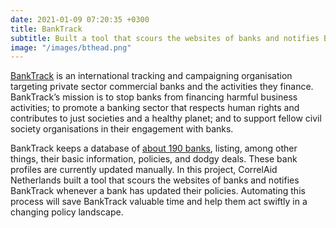 ```yaml
---
date: 2021-01-09 07:20:35 +0300
title: BankTrack
subtitle: Built a tool that scours the websites of banks and notifies BankTrack whenever a bank has updated their policies.
image: "/images/bthead.png"
---
```


<a href="https://www.banktrack.org/">BankTrack</a> is an international tracking and campaigning organisation targeting private sector commercial banks and the activities they finance. BankTrack’s mission is to stop banks from financing harmful business activities; to promote a banking sector that respects human rights and contributes to just societies and a healthy planet; and to support fellow civil society organisations in their engagement with banks. 

BankTrack keeps a database of [about 190 banks](https://www.banktrack.org/search#category=banks), listing, among other things, their basic information, policies, and dodgy deals. These bank profiles are currently updated manually. In this project, CorrelAid Netherlands built a tool that scours the websites of banks and notifies BankTrack whenever a bank has updated their policies. Automating this process will save BankTrack valuable time and help them act swiftly in a changing policy landscape.
